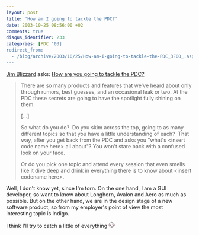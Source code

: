 ```yaml
---
layout: post
title: 'How am I going to tackle the PDC?'
date: 2003-10-25 08:56:00 +02
comments: true
disqus_identifier: 233
categories: [PDC '03]
redirect_from:
  - /blog/archive/2003/10/25/How-am-I-going-to-tackle-the-PDC_3F00_.aspx/
---
```


[Jim Blizzard](http://snowstormlife.com/blog/) asks: [How are you going to tackle the PDC?](http://snowstormlife.com/blog/posts/285.aspx)

> There are so many products and features that we've heard about only through rumors, best guesses, and an occasional leak or two. At the PDC these secrets are going to have the spotlight fully shining on them.
>
> [...]
>
> So what do you do?  Do you skim across the top, going to as many different topics so that you have a little understanding of each?  That way, after you get back from the PDC and asks you "what's \<insert code name here\> all about"? You won't stare back with a confused look on your face.
>
> Or do you pick one topic and attend every session that even smells like it dive deep and drink in everything there is to know about \<insert codename here\>.

Well, I don't know yet, since I'm torn. On the one hand, I am a GUI developer, so want to know about Longhorn, Avalon and Aero as much as possible. But on the other hand, we are in the design stage of a new software product, so from my employer's point of view the most interesting topic is Indigo.

I think I'll try to catch a little of everything ![Blushing](/files/archive/smiley_redface.gif)

